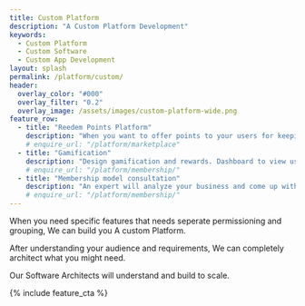 ```yaml
---
title: Custom Platform
description: "A Custom Platform Development"
keywords:
  - Custom Platform
  - Custom Software
  - Custom App Development
layout: splash
permalink: /platform/custom/
header:
  overlay_color: "#000"
  overlay_filter: "0.2"
  overlay_image: /assets/images/custom-platform-wide.png
feature_row:
  - title: "Reedem Points Platform"
    description: "When you want to offer points to your users for keeping using and a reedem collected points option"
    # enquire_url: "/platform/marketplace"
  - title: "Gamification"
    description: "Design gamification and rewards. Dashboard to view use and add/remove reedem options."
    # enquire_url: "/platform/membership/"
  - title: "Membership model consultation"
    description: "An expert will analyze your business and come up with a membership design."
    # enquire_url: "/platform/membership/"
---
```


When you need specific features that needs seperate permissioning and grouping, We can build you A custom Platform.

After understanding your audience and requirements, We can completely architect what you might need.

Our Software Architects will understand and build to scale.

{% include feature_cta %}